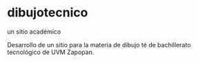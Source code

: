 # dibujotecnico
un sitio académico

Desarrollo de un sitio para la materia de dibujo t&eacute; de bachillerato tecnol&oacute;gico de UVM Zapopan.   
